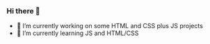 ### Hi there 👋
- 🔭 I’m currently working on some HTML and CSS plus JS projects
- 🌱 I’m currently learning JS and HTML/CSS

<!--
**MujtbaHussein/MujtbaHussein** is a ✨ _special_ ✨ repository because its `README.md` (this file) appears on your GitHub profile.

Here are some ideas to get you started:
- 🤔 I’m looking for help with ...
- 💬 Ask me about ...
- 📫 How to reach me: ...
- 😄 Pronouns: ...
- ⚡ Fun fact: ...
-->
